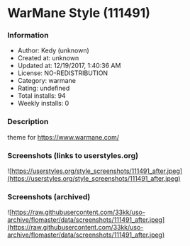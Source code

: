 # WarMane Style (111491)

### Information
- Author: Kedy (unknown)
- Created at: unknown
- Updated at: 12/19/2017, 1:40:36 AM
- License: NO-REDISTRIBUTION
- Category: warmane
- Rating: undefined
- Total installs: 94
- Weekly installs: 0


### Description
theme for https://www.warmane.com/


### Screenshots (links to userstyles.org)
![https://userstyles.org/style_screenshots/111491_after.jpeg](https://userstyles.org/style_screenshots/111491_after.jpeg)


### Screenshots (archived)
![https://raw.githubusercontent.com/33kk/uso-archive/flomaster/data/screenshots/111491_after.jpeg](https://raw.githubusercontent.com/33kk/uso-archive/flomaster/data/screenshots/111491_after.jpeg)
